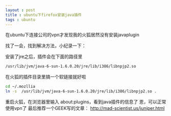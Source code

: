 ```yaml
---
layout : post 
title : ubuntu下firefox安装java插件
tags : ubuntu
---
```


在ubuntu下连接公司的vpn才发现我的火狐居然没有安装javaplugin

找了一会，找到解决方法，小纪录一下：

安装了jre之后，插件会在下面的路径里

```bash
/usr/lib/jvm/java-6-sun-1.6.0.20/jre/lib/i386/libnpjp2.so
```
在火狐的插件目录里搞一个软链接就好啦

```bash
cd ~/.mozllia
ln -s  /usr/lib/jvm/java-6-sun-1.6.0.20/jre/lib/i386/libnpjp2.so .
```

重启火狐，在浏览器里输入 about:plugins，看到java插件的信息了
恩，可以正常使用vpn了
最后推荐一个GEEK写的文章： http://mad-scientist.us/juniper.html
